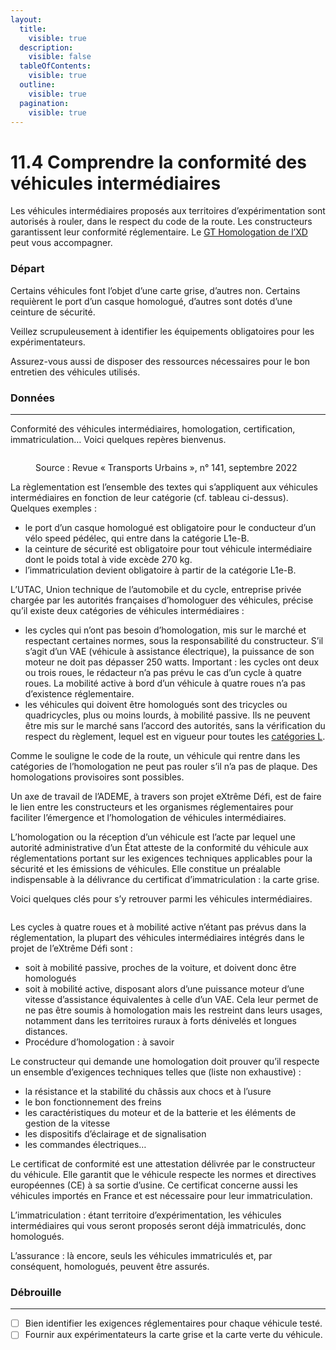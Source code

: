 ```yaml
---
layout:
  title:
    visible: true
  description:
    visible: false
  tableOfContents:
    visible: true
  outline:
    visible: true
  pagination:
    visible: true
---
```


# 11.4 Comprendre la conformité des véhicules intermédiaires

Les véhicules intermédiaires proposés aux territoires d’expérimentation sont autorisés à rouler, dans le respect du code de la route. Les constructeurs garantissent leur conformité réglementaire. Le [GT Homologation de l’XD](https://wikixd.fabmob.io/wiki/Echanges\_du\_GT\_Homologation\_R%C3%A9glementation\_Certification\_XD) peut vous accompagner.

### Départ

Certains véhicules font l’objet d’une carte grise, d’autres non. Certains requièrent le port d’un casque homologué, d’autres sont dotés d’une ceinture de sécurité.&#x20;

Veillez scrupuleusement à identifier les équipements obligatoires pour les expérimentateurs.

Assurez-vous aussi de disposer des ressources nécessaires pour le bon entretien des véhicules utilisés.

### Données

***

Conformité des véhicules intermédiaires, homologation, certification, immatriculation… Voici quelques repères bienvenus.

<figure><img src="https://lh7-us.googleusercontent.com/KnuWjlwDwzIPGAvGdpeMF0SL2M-mwGjLiiZamJMhUq7sDo79IfRspFG6xR8LE5RLwP0Xj9sewKvRm4roRvUA82uxJ7eltk6FJqldbm_QoGRJhcwBNYxTtQUUtt7zaDtgXPNvHhqnKQa0LuH71C__tu0" alt=""><figcaption><p>Source : Revue « Transports Urbains », n° 141, septembre 2022</p></figcaption></figure>

La règlementation est l’ensemble des textes qui s’appliquent aux véhicules intermédiaires en fonction de leur catégorie (cf. tableau ci-dessus). Quelques exemples :&#x20;

* le port d’un casque homologué est obligatoire pour le conducteur d’un vélo speed pédélec, qui entre dans la catégorie L1e-B.
* la ceinture de sécurité est obligatoire pour tout véhicule intermédiaire dont le poids total à vide excède 270 kg.
* l’immatriculation devient obligatoire à partir de la catégorie L1e-B.

L’UTAC, Union technique de l’automobile et du cycle, entreprise privée chargée par les autorités françaises d’homologuer des véhicules, précise qu’il existe deux catégories de véhicules intermédiaires :&#x20;

* les cycles qui n’ont pas besoin d’homologation, mis sur le marché et respectant certaines normes, sous la responsabilité du constructeur. S’il s’agit d’un VAE (véhicule à assistance électrique), la puissance de son moteur ne doit pas dépasser 250 watts. Important : les cycles ont deux ou trois roues, le rédacteur n’a pas prévu le cas d’un cycle à quatre roues. La mobilité active à bord d’un véhicule à quatre roues n’a pas d’existence réglementaire.
* les véhicules qui doivent être homologués sont des tricycles ou quadricycles, plus ou moins lourds, à mobilité passive. Ils ne peuvent être mis sur le marché sans l’accord des autorités, sans la vérification du respect du règlement, lequel est en vigueur pour toutes les [catégories L](https://wikixd.fabmob.io/wiki/Cat%C3%A9gories\_L).

Comme le souligne le code de la route, un véhicule qui rentre dans les catégories de l’homologation ne peut pas rouler s’il n’a pas de plaque. Des homologations provisoires sont possibles.

Un axe de travail de l’ADEME, à travers son projet eXtrême Défi, est de faire le lien entre les constructeurs et les organismes réglementaires pour faciliter l’émergence et l’homologation de véhicules intermédiaires.&#x20;

L’homologation ou la réception d’un véhicule est l’acte par lequel une autorité administrative d’un État atteste de la conformité du véhicule aux réglementations portant sur les exigences techniques applicables pour la sécurité et les émissions de véhicules. Elle constitue un préalable indispensable à la délivrance du certificat d’immatriculation : la carte grise.

Voici quelques clés pour s’y retrouver parmi les véhicules intermédiaires.&#x20;

<figure><img src="https://lh7-us.googleusercontent.com/xaTkXK9-7W_50RnORclznZbY14Uh257NasMbhKojUoeR2-vPpMofCZXrjZkbKIavisFhhfQ2tFUIJ92l_kefKY98zKmiVxxKHatib7h7YIurkjoRjWBFEmwtjuToy4Su6u9QcrQM-LrGShcBOFE1fus" alt=""><figcaption></figcaption></figure>

Les cycles à quatre roues et à mobilité active n’étant pas prévus dans la réglementation, la plupart des véhicules intermédiaires intégrés dans le projet de l’eXtrême Défi sont :&#x20;

* soit à mobilité passive, proches de la voiture, et doivent donc être homologués
* soit à mobilité active, disposant alors d’une puissance moteur d’une vitesse d’assistance équivalentes à celle d’un VAE. Cela leur permet de ne pas être soumis à homologation mais les restreint dans leurs usages, notamment dans les territoires ruraux à forts dénivelés et longues distances.
* Procédure d’homologation : à savoir

Le constructeur qui demande une homologation doit prouver qu’il respecte un ensemble d’exigences techniques telles que (liste non exhaustive) :

* la résistance et la stabilité du châssis aux chocs et à l’usure
* le bon fonctionnement des freins
* les caractéristiques du moteur et de la batterie et les éléments de gestion de la vitesse
* les dispositifs d’éclairage et de signalisation
* les commandes électriques…

Le certificat de conformité est une attestation délivrée par le constructeur du véhicule. Elle garantit que le véhicule respecte les normes et directives européennes (CE) à sa sortie d’usine. Ce certificat concerne aussi les véhicules importés en France et est nécessaire pour leur immatriculation.&#x20;

L’immatriculation : étant territoire d’expérimentation, les véhicules intermédiaires qui vous seront proposés seront déjà immatriculés, donc homologués.

L’assurance : là encore, seuls les véhicules immatriculés et, par conséquent, homologués, peuvent être assurés.

### Débrouille

***

* [ ] Bien identifier les exigences réglementaires pour chaque véhicule testé.
* [ ] Fournir aux expérimentateurs la carte grise et la carte verte du véhicule.
